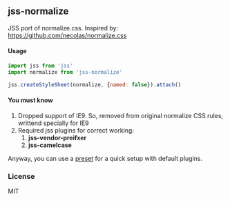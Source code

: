 ## jss-normalize

JSS port of normalize.css. Inspired by:
https://github.com/necolas/normalize.css

#### Usage

```````````````````js
import jss from 'jss'
import normalize from 'jss-normalize'

jss.createStyleSheet(normalize, {named: false}).attach()
```````````````````

#### You must know

1. Dropped support of IE9. So, removed from original normalize CSS rules, writtend specially for IE9
2. Required jss plugins for correct working:
   1. **jss-vendor-preifxer**
   2. **jss-camelcase**

Anyway, you can use a [preset](https://github.com/cssinjs/jss-preset-default) for a quick setup with default plugins.

### License

MIT
